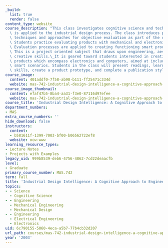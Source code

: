 ```yaml
---
_build:
  list: true
  render: false
content_type: website
course_description: "This class investigates cognitive science and technology as it\
  \ is applied to the industrial design process. The class introduces prototyping\
  \ techniques and approaches for objective evaluation as part of the design process.\
  \ Students practice evaluating products with mechanical and electronic aspects.\
  \ Evaluation processes are applied to creating functioning smart product prototypes.\
  \ This is a project oriented subject that draws upon engineering, aesthetic, and\
  \ creative skills.\_It is geared toward students interested in creating physical\
  \ products which encompass electronics and computers, aimed at including them in\
  \ smart scenarios. Students in the class will present readings, learn prototyping\
  \ skills, create a product prototype, and complete a publication style paper.\n"
course_image:
  content: 401addf0-7f58-ab98-b111-ff25471c334d
  website: mas-742-industrial-design-intelligence-a-cognitive-approach-to-engineering-fall-2003
course_image_thumbnail:
  content: efaf47b5-8ba4-aa31-f3e0-87116d97efee
  website: mas-742-industrial-design-intelligence-a-cognitive-approach-to-engineering-fall-2003
course_title: 'Industrial Design Intelligence: A Cognitive Approach to Engineering'
department_numbers:
- MAS
extra_course_numbers: ''
hide_download: false
instructors:
  content:
  - b581611f-1399-7003-bf00-b06562722ef8
  website: ocw-www
learning_resource_types:
- Lecture Notes
- Projects with Examples
legacy_uid: 999b8539-deb6-4756-4862-7cd22deaacfb
level:
- Graduate
primary_course_number: MAS.742
term: Fall
title: 'Industrial Design Intelligence: A Cognitive Approach to Engineering'
topics:
- - Science
  - Cognitive Science
- - Engineering
  - Mechanical Engineering
  - Mechanical Design
- - Engineering
  - Electrical Engineering
  - Electronics
uid: 6c790155-5060-4eca-a5b7-77b4cb32d207
url_path: courses/mas-742-industrial-design-intelligence-a-cognitive-approach-to-engineering-fall-2003
year: '2003'
---
```

